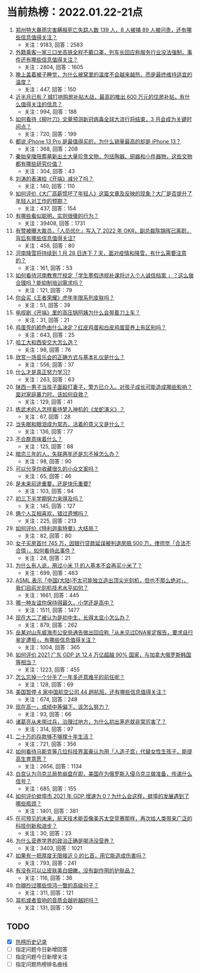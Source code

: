 # 当前热榜：2022.01.22-21点
1. [郑州特大暴雨灾害瞒报死亡失踪人数 139 人，8 人被捕 89 人被问责，还有哪些信息值得关注？](https://www.zhihu.com/question/512721517)
    * 关注：9183, 回答：2583
2. [外籍乘客一家三口坐高铁全程不戴口罩，列车长回应称服务行业没法强制，事件还有哪些信息值得关注？](https://www.zhihu.com/question/512759968)
    * 关注：2804, 回答：1605
3. [晚上盖着被子睡觉，为什么被窝里的温度不会越来越热，而是最终维持适宜的温度？](https://www.zhihu.com/question/512684957)
    * 关注：447, 回答：150
4. [近半月已有 7 城打响购房补贴大战，最高的推出 600 万元的住房补贴，有什么值得关注的信息？](https://www.zhihu.com/question/511233783)
    * 关注：994, 回答：188
5. [如何看待《柳叶刀》文章预测新冠病毒全球大流行将结束，3 月会成为关键时间点？](https://www.zhihu.com/question/512697160)
    * 关注：720, 回答：199
6. [都说 iPhone 13 Pro 是最值得买的，为什么销量最高的却是 iPhone 13？](https://www.zhihu.com/question/511465735)
    * 关注：368, 回答：208
7. [秦始皇陵陪葬墓新出土大量珍贵文物，包括陶器、铜器和小件器物，这些文物都有哪些研究价值？](https://www.zhihu.com/question/512704654)
    * 关注：304, 回答：43
8. [刘涛的表演给《开端》减分了吗？](https://www.zhihu.com/question/512634364)
    * 关注：140, 回答：110
9. [如何评价《大厂高薪惯坏了年轻人》这篇文章及反映的现象？大厂是否提升了年轻人对工作的预期？](https://www.zhihu.com/question/512491583)
    * 关注：437, 回答：154
10. [有哪些看似聪明，实则很傻的行为？](https://www.zhihu.com/question/60864080)
    * 关注：39408, 回答：1731
11. [有赞被曝大裁员，「人员优化」写入了 2022 年 OKR，副总裁陈锦晖已离职，背后有哪些信息值得关注?](https://www.zhihu.com/question/512435233)
    * 关注：458, 回答：80
12. [河南降雪将持续到 1 月 28 日连下 7 天，面对疫情和降雪，有什么需要注意的？](https://www.zhihu.com/question/512834941)
    * 关注：161, 回答：53
13. [如何看待河南教育厅规定「学生寒假违规补课将计入个人诚信档案 」？这么做合理吗？能抑制培训需求吗？](https://www.zhihu.com/question/512637257)
    * 关注：121, 回答：79
14. [你会买《王者荣耀》虎年年限系列皮肤吗？](https://www.zhihu.com/question/512472811)
    * 关注：51, 回答：39
15. [电视剧《开端》里的高压锅阿姨为什么会带着刀上车？](https://www.zhihu.com/question/511623287)
    * 关注：31, 回答：21
16. [鸡蛋壳的颜色由什么决定？红皮鸡蛋和白皮鸡蛋营养上有区别吗？](https://www.zhihu.com/question/20377638)
    * 关注：643, 回答：25
17. [哈工大和西安交大怎么选？](https://www.zhihu.com/question/470162359)
    * 关注：98, 回答：76
18. [欣赏一场音乐会的正确方式与基本礼仪是什么？](https://www.zhihu.com/question/27375651)
    * 关注：556, 回答：37
19. [什么才是真正努力学习?](https://www.zhihu.com/question/498916556)
    * 关注：263, 回答：63
20. [陕西一男子当孩子面殴打妻子，警方已介入。对孩子成长可能造成哪些影响？面对家庭暴力时，该如何自救？](https://www.zhihu.com/question/512644362)
    * 关注：129, 回答：41
21. [练武术的人怎样看待梦入神机的《龙蛇演义》？](https://www.zhihu.com/question/47059027)
    * 关注：67, 回答：28
22. [当失眠和眼泪成为常态，活着的意义又是什么？](https://www.zhihu.com/question/512792821)
    * 关注：136, 回答：77
23. [不合群意味着什么？](https://www.zhihu.com/question/510904334)
    * 关注：125, 回答：88
24. [暗恋三年的人，失联两年还是忘不掉怎么办？](https://www.zhihu.com/question/511582697)
    * 关注：98, 回答：90
25. [可以分享你收藏很久的小众文案吗？](https://www.zhihu.com/question/512145206)
    * 关注：65, 回答：46
26. [是未来前途重要，还是快乐重要?](https://www.zhihu.com/question/512485443)
    * 关注：103, 回答：94
27. [初三下半学期努力来得及吗？](https://www.zhihu.com/question/511763573)
    * 关注：145, 回答：127
28. [俩个人互相喜欢，错过遗憾吗？](https://www.zhihu.com/question/508166906)
    * 关注：225, 回答：213
29. [如何评价《特利迦奥特曼》大结局？](https://www.zhihu.com/question/512803008)
    * 关注：82, 回答：80
30. [女子买房首付 745 万，因银行贷款延误被判退房赔 500 万，律师觉「合法不合情」，如何看待此事件？](https://www.zhihu.com/question/512643113)
    * 关注：28, 回答：21
31. [为什么有人说，用过小米 11 的人基本不会再买小米了？](https://www.zhihu.com/question/512072644)
    * 关注：699, 回答：463
32. [ASML 表示「中国(大陆)不太可能独立造出顶尖光刻机，但也不那么绝对」，我们目前光刻机技术水平如何？](https://www.zhihu.com/question/512653424)
    * 关注：1661, 回答：445
33. [哪一种友谊你保持得最久，小学还是高中？](https://www.zhihu.com/question/502764606)
    * 关注：1511, 回答：1477
34. [现在大二了被认为是初中生，长得太显小怎么办？](https://www.zhihu.com/question/512131834)
    * 关注：879, 回答：262
35. [岳某对山东威海市公安局通告做出回应称「从未见过DNA鉴定报告，要求自行鉴定遭拒」，有哪些信息值得关注？](https://www.zhihu.com/question/512721535)
    * 关注：1004, 回答：365
36. [如何评价 2021 广东 GDP 达 12.4 万亿超越 90% 国家，与加拿大俄罗斯韩国等相当？](https://www.zhihu.com/question/512531932)
    * 关注：1223, 回答：455
37. [怎么忘掉一个分手了一年多还意难平的前任呢？](https://www.zhihu.com/question/512784824)
    * 关注：128, 回答：69
38. [美国暂停 4 家中国航空公司 44 趟航班，还有哪些信息值得关注？](https://www.zhihu.com/question/512820288)
    * 关注：674, 回答：248
39. [现在高一，成绩中等偏下，该怎么努力？](https://www.zhihu.com/question/512733150)
    * 关注：93, 回答：66
40. [诸葛亮从未带过兵，治理过地方，为什么初出茅庐就非常厉害了？](https://www.zhihu.com/question/509911659)
    * 关注：314, 回答：97
41. [二十万的存款够不够撑十年生活？](https://www.zhihu.com/question/512251717)
    * 关注：721, 回答：356
42. [如何看待马斯克等几位科技界富豪认为用「人造子宫」代替女性生孩子，能提高生育意愿？](https://www.zhihu.com/question/512574466)
    * 关注：2656, 回答：1134
43. [白宫认为乌克兰局势崩盘在即，美国在为俄罗斯入侵乌克兰做准备，传递什么信号？](https://www.zhihu.com/question/512359878)
    * 关注：685, 回答：155
44. [如何评价蚌埠市 2021 年 GDP 增速为 0？为什么会这样，蚌埠的发展遇到了哪些瓶颈？](https://www.zhihu.com/question/512522478)
    * 关注：1401, 回答：381
45. [在可预见的未来，航天技术能否像美苏太空竞赛那样，再次给人类带来广泛的科技创新和进步？](https://www.zhihu.com/question/511830335)
    * 关注：30, 回答：23
46. [为什么营养学界的政治正确是喝汤没营养？](https://www.zhihu.com/question/498501295)
    * 关注：3403, 回答：1021
47. [如果有一把厚度无限接近 0 的匕首，用它能造成伤害吗？](https://www.zhihu.com/question/504581733)
    * 关注：793, 回答：241
48. [有没有可以让皮肤美白细嫩，没有副作用的护肤品？](https://www.zhihu.com/question/474666825)
    * 关注：116, 回答：36
49. [你摘抄过哪些惊鸿一瞥的高级句子？](https://www.zhihu.com/question/512385188)
    * 关注：311, 回答：121
50. [耳机或者音响的音质会越听越好吗？](https://www.zhihu.com/question/512233599)
    * 关注：131, 回答：50
## TODO
* [x] [热榜历史记录](hot_history/AllHot.md)
* [ ] 指定问题今日新增回答
* [ ] 指定问题今日新增关注
* [ ] 指定问题热榜排名曲线
